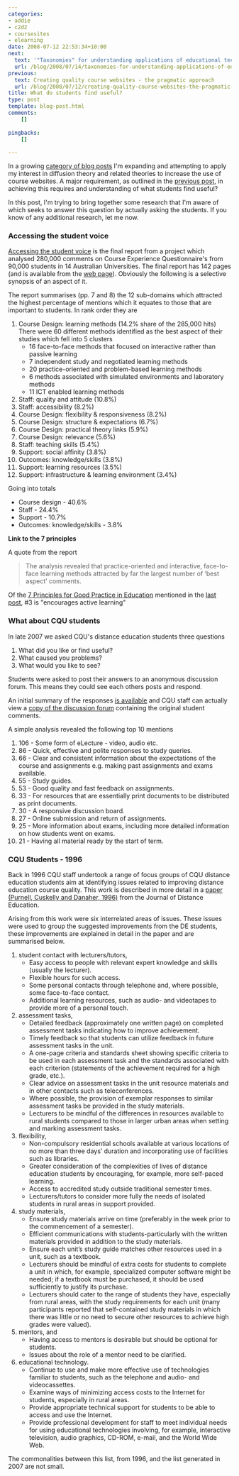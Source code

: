 ```yaml
---
categories:
- addie
- c2d2
- coursesites
- elearning
date: 2008-07-12 22:53:34+10:00
next:
  text: '"Taxonomies" for understanding applications of educational technology'
  url: /blog/2008/07/14/taxonomies-for-understanding-applications-of-educational-technology/
previous:
  text: Creating quality course websites - the pragmatic approach
  url: /blog/2008/07/12/creating-quality-course-websites-the-pragmatic-approach/
title: What do students find useful?
type: post
template: blog-post.html
comments:
    []
    
pingbacks:
    []
    
---
```

In a growing [category of blog posts](http://cq-pan.cqu.edu.au/david-jones/blog/?cat=43) I'm expanding and attempting to apply my interest in diffusion theory and related theories to increase the use of course websites. A major requirement, as outlined in the [previous post](http://cq-pan.cqu.edu.au/david-jones/blog/?p=185), in achieving this requires and understanding of what students find useful?

In this post, I'm trying to bring together some research that I'm aware of which seeks to answer this question by actually asking the students. If you know of any additional research, let me now.

### Accessing the student voice

[Accessing the student voice](http://www.dest.gov.au/sectors/higher_education/publications_resources/profiles/access_student_voice.htm) is the final report from a project which analysed 280,000 comments on Course Experience Questionnaire's from 90,000 students in 14 Australian Universities. The final report has 142 pages (and is available from the [web page](http://www.dest.gov.au/sectors/higher_education/publications_resources/profiles/access_student_voice.htm)). Obviously the following is a selective synopsis of an aspect of it.

The report summarises (pp. 7 and 8) the 12 sub-domains which attracted the highest percentage of mentions which it equates to those that are important to students. In rank order they are

1. Course Design: learning methods (14.2% share of the 285,000 hits)  
    There were 60 different methods identified as the best aspect of their studies which fell into 5 clusters
    - 16 face-to-face methods that focused on interactive rather than passive learning
    - 7 independent study and negotiated learning methods
    - 20 practice-oriented and problem-based learning methods
    - 6 methods associated with simulated environments and laboratory methods
    - 11 ICT enabled learning methods
2. Staff: quality and attitude (10.8%)
3. Staff: accessibility (8.2%)
4. Course Design: flexibility & responsiveness (8.2%)
5. Course Design: structure & expectations (6.7%)
6. Course Design: practical theory links (5.9%)
7. Course Design: relevance (5.6%)
8. Staff: teaching skills (5.4%)
9. Support: social affinity (3.8%)
10. Outcomes: knowledge/skills (3.8%)
11. Support: learning resources (3.5%)
12. Support: infrastructure & learning environment (3.4%)

Going into totals

- Course design - 40.6%
- Staff - 24.4%
- Support - 10.7%
- Outcomes: knowledge/skills - 3.8%

**Link to the 7 principles**

A quote from the report

> The analysis revealed that practice-oriented and interactive, face-to-face learning methods attracted by far the largest number of ‘best aspect’ comments.

Of the [7 Principles for Good Practice in Education](http://honolulu.hawaii.edu/intranet/committees/FacDevCom/guidebk/teachtip/7princip.htm) mentioned in the [last post](http://cq-pan.cqu.edu.au/david-jones/blog/?p=185), #3 is "encourages active learning"

### What about CQU students

In late 2007 we asked CQU's distance education students three questions

1. What did you like or find useful?
2. What caused you problems?
3. What would you like to see?

Students were asked to post their answers to an anonymous discussion forum. This means they could see each others posts and respond.

An initial summary of the responses [is available](http://cddu.cqu.edu.au/images/9/96/FlexFeedback.pdf) and CQU staff can actually view a [copy of the discussion forum](http://webfuse.cqu.edu.au/YaBB/Discussion/Staff_View_Student_Experience) containing the original student comments.

A simple analysis revealed the following top 10 mentions

1. 106 - Some form of eLecture - video, audio etc.
2. 86 - Quick, effective and polite responses to study queries.
3. 66 - Clear and consistent information about the expectations of the course and assignments e.g. making past assignments and exams available.
4. 55 - Study guides.
5. 53 - Good quality and fast feedback on assignments.
6. 33 - For resources that are essentially print documents to be distributed as print documents.
7. 30 - A responsive discussion board.
8. 27 - Online submission and return of assignments.
9. 25 - More information about exams, including more detailed information on how students went on exams.
10. 21 - Having all material ready by the start of term.

### CQU Students - 1996

Back in 1996 CQU staff undertook a range of focus groups of CQU distance education students aim at identifying issues related to improving distance education course quality. This work is described in more detail in a [paper (Purnell, Cuskelly and Danaher, 1996)](http://cade.athabascau.ca/vol11.2/purnelletal.html) from the Journal of Distance Education.

Arising from this work were six interrelated areas of issues. These issues were used to group the suggested improvements from the DE students, these improvements are explained in detail in the paper and are summarised below.

1. student contact with lecturers/tutors,
    - Easy access to people with relevant expert knowledge and skills (usually the lecturer).
    - Flexible hours for such access.
    - Some personal contacts through telephone and, where possible, some face-to-face contact.
    - Additional learning resources, such as audio- and videotapes to provide more of a personal touch.
2. assessment tasks,
    - Detailed feedback (approximately one written page) on completed assessment tasks indicating how to improve achievement.
    - Timely feedback so that students can utilize feedback in future assessment tasks in the unit.
    - A one-page criteria and standards sheet showing specific criteria to be used in each assessment task and the standards associated with each criterion (statements of the achievement required for a high grade, etc.).
    - Clear advice on assessment tasks in the unit resource materials and in other contacts such as teleconferences.
    - Where possible, the provision of exemplar responses to similar assessment tasks be provided in the study materials.
    - Lecturers to be mindful of the differences in resources available to rural students compared to those in larger urban areas when setting and marking assessment tasks.
3. flexibility,
    - Non-compulsory residential schools available at various locations of no more than three days’ duration and incorporating use of facilities such as libraries.
    - Greater consideration of the complexities of lives of distance education students by encouraging, for example, more self-paced learning.
    - Access to accredited study outside traditional semester times.
    - Lecturers/tutors to consider more fully the needs of isolated students in rural areas in support provided.
4. study materials,
    - Ensure study materials arrive on time (preferably in the week prior to the commencement of a semester).
    - Efficient communications with students-particularly with the written materials provided in addition to the study materials.
    - Ensure each unit’s study guide matches other resources used in a unit, such as a textbook.
    - Lecturers should be mindful of extra costs for students to complete a unit in which, for example, specialized computer software might be needed; if a textbook must be purchased, it should be used sufficiently to justify its purchase.
    - Lecturers should cater to the range of students they have, especially from rural areas, with the study requirements for each unit (many participants reported that self-contained study materials in which there was little or no need to secure other resources to achieve high grades were valued).
5. mentors, and
    - Having access to mentors is desirable but should be optional for students.
    - Issues about the role of a mentor need to be clarified.
6. educational technology.
    - Continue to use and make more effective use of technologies familiar to students, such as the telephone and audio- and videocassettes.
    - Examine ways of minimizing access costs to the Internet for students, especially in rural areas.
    - Provide appropriate technical support for students to be able to access and use the Internet.
    - Provide professional development for staff to meet individual needs for using educational technologies involving, for example, interactive television, audio graphics, CD-ROM, e-mail, and the World Wide Web.

The commonalities between this list, from 1996, and the list generated in 2007 are not small.